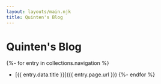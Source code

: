 ```yaml
---
layout: layouts/main.njk
title: Quinten's Blog
---
```


# Quinten's Blog

{%- for entry in collections.navigation %}
* [{{ entry.data.title }}]({{ entry.page.url }})
{%- endfor %}
